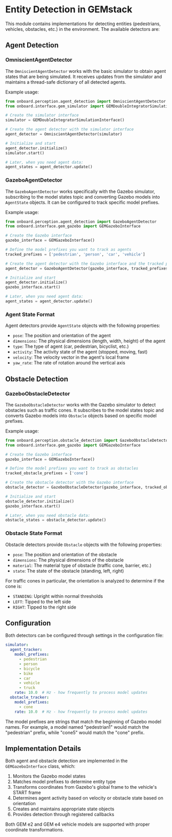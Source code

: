 # Entity Detection in GEMstack

This module contains implementations for detecting entities (pedestrians, vehicles, obstacles, etc.) in the environment. The available detectors are:

## Agent Detection

### OmniscientAgentDetector

The `OmniscientAgentDetector` works with the basic simulator to obtain agent states that are being simulated. It receives updates from the simulator and maintains a thread-safe dictionary of all detected agents.

Example usage:

```python
from onboard.perception.agent_detection import OmniscientAgentDetector
from onboard.interface.gem_simulator import GEMDoubleIntegratorSimulationInterface

# Create the simulator interface
simulator = GEMDoubleIntegratorSimulationInterface()

# Create the agent detector with the simulator interface
agent_detector = OmniscientAgentDetector(simulator)

# Initialize and start
agent_detector.initialize()
simulator.start()

# Later, when you need agent data:
agent_states = agent_detector.update()
```

### GazeboAgentDetector

The `GazeboAgentDetector` works specifically with the Gazebo simulator, subscribing to the model states topic and converting Gazebo models into `AgentState` objects. It can be configured to track specific model prefixes.

Example usage:

```python
from onboard.perception.agent_detection import GazeboAgentDetector
from onboard.interface.gem_gazebo import GEMGazeboInterface

# Create the Gazebo interface
gazebo_interface = GEMGazeboInterface()

# Define the model prefixes you want to track as agents
tracked_prefixes = ['pedestrian', 'person', 'car', 'vehicle']

# Create the agent detector with the Gazebo interface and the tracked prefixes
agent_detector = GazeboAgentDetector(gazebo_interface, tracked_prefixes)

# Initialize and start
agent_detector.initialize()
gazebo_interface.start()

# Later, when you need agent data:
agent_states = agent_detector.update()
```

### Agent State Format

Agent detectors provide `AgentState` objects with the following properties:

- `pose`: The position and orientation of the agent
- `dimensions`: The physical dimensions (length, width, height) of the agent
- `type`: The type of agent (car, pedestrian, bicyclist, etc.)
- `activity`: The activity state of the agent (stopped, moving, fast)
- `velocity`: The velocity vector in the agent's local frame
- `yaw_rate`: The rate of rotation around the vertical axis 

## Obstacle Detection

### GazeboObstacleDetector

The `GazeboObstacleDetector` works with the Gazebo simulator to detect obstacles such as traffic cones. It subscribes to the model states topic and converts Gazebo models into `Obstacle` objects based on specific model prefixes.

Example usage:

```python
from onboard.perception.obstacle_detection import GazeboObstacleDetector
from onboard.interface.gem_gazebo import GEMGazeboInterface

# Create the Gazebo interface
gazebo_interface = GEMGazeboInterface()

# Define the model prefixes you want to track as obstacles
tracked_obstacle_prefixes = ['cone']

# Create the obstacle detector with the Gazebo interface
obstacle_detector = GazeboObstacleDetector(gazebo_interface, tracked_obstacle_prefixes)

# Initialize and start
obstacle_detector.initialize()
gazebo_interface.start()

# Later, when you need obstacle data:
obstacle_states = obstacle_detector.update()
```

### Obstacle State Format

Obstacle detectors provide `Obstacle` objects with the following properties:

- `pose`: The position and orientation of the obstacle
- `dimensions`: The physical dimensions of the obstacle
- `material`: The material type of obstacle (traffic cone, barrier, etc.)
- `state`: The state of the obstacle (standing, left, right)

For traffic cones in particular, the orientation is analyzed to determine if the cone is:
- `STANDING`: Upright within normal thresholds
- `LEFT`: Tipped to the left side
- `RIGHT`: Tipped to the right side

## Configuration

Both detectors can be configured through settings in the configuration file:

```yaml
simulator:
  agent_tracker:
    model_prefixes: 
      - pedestrian
      - person
      - bicycle
      - bike
      - car
      - vehicle
      - truck
    rate: 10.0  # Hz - how frequently to process model updates
  obstacle_tracker:
    model_prefixes:
      - cone
    rate: 10.0  # Hz - how frequently to process model updates
```

The model prefixes are strings that match the beginning of Gazebo model names. For example, a model named "pedestrian1" would match the "pedestrian" prefix, while "cone5" would match the "cone" prefix.

## Implementation Details

Both agent and obstacle detection are implemented in the `GEMGazeboInterface` class, which:

1. Monitors the Gazebo model states
2. Matches model prefixes to determine entity type
3. Transforms coordinates from Gazebo's global frame to the vehicle's START frame
4. Determines agent activity based on velocity or obstacle state based on orientation
5. Creates and maintains appropriate state objects
6. Provides detection through registered callbacks

Both GEM e2 and GEM e4 vehicle models are supported with proper coordinate transformations.
